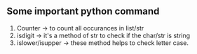 ## Some important python command

1. Counter -> to count all occurances in list/str
2. isdigit -> it's a method of str to check if the char/str is string
3. islower/isupper -> these method helps to check letter case.
